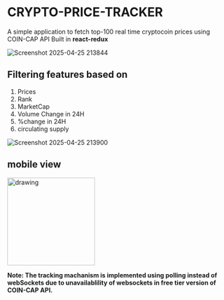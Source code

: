 # CRYPTO-PRICE-TRACKER
A simple application to fetch top-100 real time cryptocoin prices using COIN-CAP API 
Built in **react-redux**

![Screenshot 2025-04-25 213844](https://github.com/user-attachments/assets/30afe5ad-a39a-411a-ac20-532d24b3a770)

## Filtering features based on

 1. Prices
 2. Rank
 3. MarketCap
 4. Volume Change in 24H
 5. %change in 24H
 6. circulating supply

![Screenshot 2025-04-25 213900](https://github.com/user-attachments/assets/bdbc9128-d98e-44ea-ac96-7bd2d65cb26b)

## mobile view 
<img src="[mobileview](https://github.com/user-attachments/assets/93bfba03-3230-4bb1-9bc9-f00873cfe340)" alt="drawing" width="200"/>


**Note: The tracking machanism is implemented using polling instead of webSockets due to unavailablility of websockets in free tier version of COIN-CAP API.**

